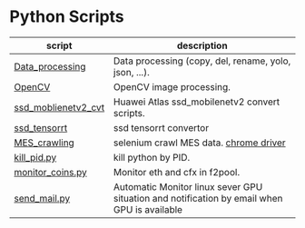 # Python Scripts

script | description
---|---
[Data_processing](Data_processing) | Data processing (copy, del, rename, yolo, json, ...).
[OpenCV](OpenCV) | OpenCV image processing.
[ssd_moblienetv2_cvt](ssd_moblienetv2_cvt)| Huawei Atlas ssd_mobilenetv2 convert scripts.
[ssd_tensorrt](ssd_tensorrt) | ssd tensorrt convertor
[MES_crawling](MES_crawling.py) | selenium crawl MES data. [chrome driver](http://chromedriver.storage.googleapis.com/index.html)
[kill_pid.py](kill_pid.py) | kill python by PID.
[monitor_coins.py](monitor_coins.py) | Monitor eth and cfx in f2pool.  
[send_mail.py](send_email.py) | Automatic Monitor linux sever GPU situation and notification by email when GPU is available  




